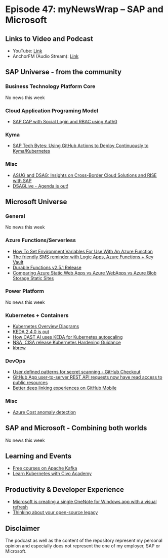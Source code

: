 # Episode 47: myNewsWrap – SAP and Microsoft

## Links to Video and Podcast

* YouTube: [Link](https://youtu.be/8kf3fzku29M)
* AnchorFM (Audio Stream): [Link](https://anchor.fm/christian-lechner/episodes/myNewsWrap--SAP-and-Microsoft-Episode-47-e15i1mk)

## SAP Universe - from the community

### Business Technology Platform Core

No news this week

### Cloud Application Programing Model

* [SAP CAP with Social Login and RBAC using Auth0](https://blogs.sap.com/2021/08/06/sap-cap-with-social-login-and-rbac-using-auth0/)

### Kyma

* [SAP Tech Bytes: Using GitHub Actions to Deploy Continuously to Kyma/Kubernetes](https://blogs.sap.com/2021/08/02/sap-tech-bytes-using-github-actions-to-deploy-continuously-to-kyma-kubernetes/)

### Misc

* [ASUG and DSAG: Insights on Cross-Border Cloud Solutions and RISE with SAP](https://www.asug.com/events/asug-and-dsag-insights-on-cross-border-cloud-solutions-and-rise-with-sap)
* [DSAGLive - Agenda is out!](https://dsaglive.plazz.net/)

## Microsoft Universe

### General

No news this week

### Azure Functions/Serverless

* [How To Set Environment Variables For Use With An Azure Function](https://gregorsuttie.com/2021/08/05/how-to-set-environment-variables-for-use-with-an-azure-function/)
* [The friendly SMS reminder with Logic Apps, Azure Functions + Key Vault](https://techcommunity.microsoft.com/t5/microsoft-365-pnp-blog/the-friendly-sms-reminder-with-logic-apps-azure-functions-key/ba-p/2588691?WT.mc_id=AZ-MVP-5004195)
* [Durable Functions v2.5.1 Release](https://github.com/Azure/azure-functions-durable-extension/releases/tag/v2.5.1)
* [Comparing Azure Static Web Apps vs Azure WebApps vs Azure Blob Storage Static Sites](https://devblogs.microsoft.com/devops/comparing-azure-static-web-apps-vs-azure-webapps-vs-azure-blob-storage-static-sites/?WT.mc_id=AZ-MVP-5004195)

### Power Platform

No news this week

### Kubernetes + Containers

* [Kubernetes Overview Diagrams](https://brennerm.github.io/posts/kubernetes-overview-diagrams.html)
* [KEDA 2.4.0 is out](https://github.com/kedacore/keda/releases/tag/v2.4.0)
* [How CAST AI uses KEDA for Kubernetes autoscaling](https://keda.sh/blog/2021-08-04-keda-cast-ai/)
* [NSA, CISA release Kubernetes Hardening Guidance](https://www.nsa.gov/News-Features/Feature-Stories/Article-View/Article/2716980/nsa-cisa-release-kubernetes-hardening-guidance/)
* [kbrew](https://github.com/kbrew-dev/kbrew)

### DevOps

* [User defined patterns for secret scanning - GitHub Checkout](https://youtu.be/-ToS56Qbfdo)
* [GitHub App user-to-server REST API requests now have read access to public resources](https://github.blog/changelog/2021-08-02-github-app-user-to-server-rest-api-requests-now-have-read-access-to-public-resources/)
* [Better deep linking experiences on GitHub Mobile](https://github.blog/changelog/2021-08-02-better-deep-linking-experiences-on-github-mobile/)

### Misc

* [Azure Cost anomaly detection](https://github.com/slapointe/azure-cost-anomalydetection)

## SAP and Microsoft - Combining both worlds

No news this week

## Learning and Events

* [Free courses on Apache Kafka](https://developer.confluent.io/)
* [Learn Kubernetes with Civo Academy](https://www.civo.com/academy)

## Productivity & Developer Experience

* [Microsoft is creating a single OneNote for Windows app with a visual refresh](https://www.theverge.com/2021/8/5/22611531/microsoft-new-onenote-app-visual-refresh-single-app)
* [Thinking about your open-source legacy](https://blog.tomkerkhove.be/2021/08/06/thinking-about-your-open-source-legacy/)

## Disclaimer

The podcast as well as the content of the repository represent my personal opinion and especially does not represent the one of my employer, SAP or Microsoft.
